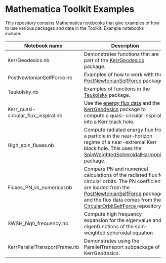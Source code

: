 # Mathematica Toolkit Examples

This repository contains Mathematica notebooks that give examples of how to use various packages and data in the Toolkit. Example notebooks include:


| Notebook name                         | Description																										
|---------------------------------------|-----------------------------------------------------------------------------------------------------------------------|
| KerrGeodesics.nb						| Demonstrates functions that are part of the [KerrGeodesics](http://bhptoolkit.org/KerrGeodesics/) package.							    |
| PostNewtonianSelfForce.nb				| Examples of how to work with the [PostNewtonianSelfForce](https://github.com/BlackHolePerturbationToolkit/PostNewtonianSelfForce) package |
| Teukolsky.nb							| Examples of functions in the [Teukolsky](https://github.com/BlackHolePerturbationToolkit/Teukolsky) package.					    	  |
| Kerr_quasi-circular_flux_inspiral.nb  | Use the [energy flux data](https://github.com/BlackHolePerturbationToolkit/CircularOrbitSelfForceData) and the [KerrGeodesics](http://bhptoolkit.org/KerrGeodesics/) package to compute a quasi-circular inspiral into a Kerr black hole. |
| High_spin_fluxes.nb					| Compute radiated energy flux from a particle in the near-horizon regime of a near-extremal Kerr black hole. This uses the [SpinWeightedSpheroidalHarmonics](http://bhptoolkit.org/SpinWeightedSpheroidalHarmonics/) package.		   |
| Fluxes_PN_vs_numerical.nb     		| Compare PN and numerical calculations of the radiated flux for circular orbits. The PN coefficients are loaded from the [PostNewtonianSelfForce](https://github.com/BlackHolePerturbationToolkit/PostNewtonianSelfForce) package and the flux data comes from the [CircularOrbitSelfForce ](https://github.com/BlackHolePerturbationToolkit/CircularOrbitSelfForceData) repository. |
| SWSH_high_frequency.nb                | Compute high frequency expansion for the eigenvalue and eigenfunctions of the spin-weighted spheroidal equation   |
| KerrParallelTransportFrame.nb			| Demonstrates using the ParallelTransport subpackage of KerrGeodesics.												|
